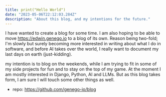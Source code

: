 ```yaml
---
title: print("Hello World")
date: "2023-05-06T22:12:03.284Z"
description: "About this blog, and my intentions for the future."
---
```


I have wanted to create a blog for some time. I am also hoping to be able to move https://edwin.genego.io to a blog of
its own. Reason being two-fold; I'm slowly but surely becoming more interested in writing about what I do in software,
and before AI takes over the world, I really want to document my last days on earth (just-kidding).

my intention is to blog on the weekends, while I am trying to fit in some of my side projects for fun and to stay on the
top of my game. At the moment I am mostly interested in Django, Python, AI and LLMs. But as this blog takes form, I am
sure I will touch some other things as well. 

- repo: https://github.com/genego-io/blog